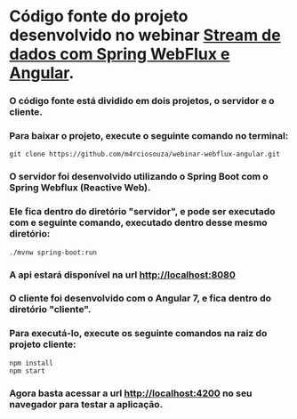 # Código fonte do projeto desenvolvido no webinar [Stream de dados com Spring WebFlux e Angular](https://www.youtube.com/watch?v=RqN_I-rDRTA).
### O código fonte está dividido em dois projetos, o servidor e o cliente.
### Para baixar o projeto, execute o seguinte comando no terminal:
```
git clone https://github.com/m4rciosouza/webinar-webflux-angular.git
```
### O servidor foi desenvolvido utilizando o Spring Boot com o Spring Webflux (Reactive Web).
### Ele fica dentro do diretório "servidor", e pode ser executado com e seguinte comando, executado dentro desse mesmo diretório:
```
./mvnw spring-boot:run
```
### A api estará disponível na url [http://localhost:8080](http://localhost:8080)
### O cliente foi desenvolvido com o Angular 7, e fica dentro do diretório "cliente".
### Para executá-lo, execute os seguinte comandos na raiz do projeto cliente:
```
npm install
npm start
```
### Agora basta acessar a url [http://localhost:4200](http://localhost:4200) no seu navegador para testar a aplicação.